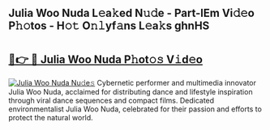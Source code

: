 ## Julia Woo Nuda L𝚎a𝚔ed N𝚞𝚍e - Part-lEm Vi𝚍𝚎o P𝚑𝚘tos - H𝚘𝚝 O𝚗𝚕yf𝚊ns L𝚎a𝚔s ghnHS

# <h2><a href="http://kfcdv5n.oniu.top/?m=Julia+Woo+Nuda">🔗👉 🔴 Julia Woo Nuda P𝚑ot𝚘𝚜 V𝚒d𝚎o</a></h2>

[![Julia Woo Nuda Nu𝚍e𝚜](https://i.imgur.com/0qMVB7G.gif)](http://kfcdv5n.oniu.top/?m=Julia+Woo+Nuda)
Cybernetic performer and multimedia innovator Julia Woo Nuda, acclaimed for distributing dance and lifestyle inspiration through viral dance sequences and compact films. Dedicated environmentalist Julia Woo Nuda, celebrated for their passion and efforts to protect the natural world.  
